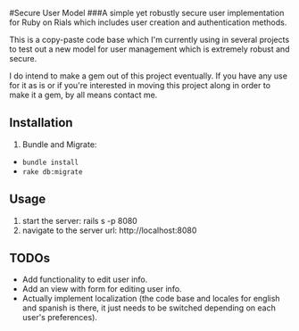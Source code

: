 #Secure User Model
###A simple yet robustly secure user implementation for Ruby on Rials which includes user creation and authentication methods.

This is a copy-paste code base which I'm currently using in several projects to test out a new model for user management which is extremely robust and secure.

I do intend to make a gem out of this project eventually. If you have any use for it as is or if you're interested in moving this project along in order to make it a gem, by all means contact me.

## Installation

1. Bundle and Migrate:
  * `bundle install`
  * `rake db:migrate`
  
## Usage

  1. start the server: rails s -p 8080
  2. navigate to the server url: http://localhost:8080
  
## TODOs

  * Add functionality to edit user info.
  * Add an view with form for editing user info.
  * Actually implement localization (the code base and locales for english and spanish is there, it just needs to be switched depending on each user's preferences).